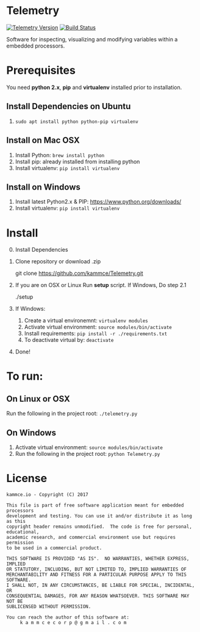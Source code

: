 # Telemetry

[![Telemetry Version](https://img.shields.io/badge/version-1.0.0-blue.svg)](https://github.com/kammce/Telemetry)
[![Build Status](https://api.travis-ci.org/kammce/Telemetry.svg?branch=master)](https://travis-ci.org/kammce/Telemetry)
<!-- [![Inline docs](http://inch-ci.org/github/kammce/RoverCore-MC.svg?branch=master&style=shields)](http://inch-ci.org/github/kammce/RoverCore-MC) -->

Software for inspecting, visualizing and modifying variables within a embedded processors.

# Prerequisites
You need **python 2.x**, **pip** and **virtualenv** installed prior to installation.

## Install Dependencies on Ubuntu
1. `sudo apt install python python-pip virtualenv`

## Install on Mac OSX
1. Install Python: `brew install python`
2. Install pip: already installed from installing python
3. Install virtualenv: `pip install virtualenv`

## Install on Windows
1. Install latest Python2.x & PIP: https://www.python.org/downloads/
2. Install virtualenv: `pip install virtualenv`

# Install

0. Install Dependencies

1. Clone repository or download .zip

    git clone https://github.com/kammce/Telemetry.git

2. If you are on OSX or Linux Run **setup** script. If Windows, Do step 2.1

    ./setup

2. If Windows:

    1. Create a virtual environemnt: `virtualenv modules`
    2. Activate virtual environment: `source modules/bin/activate`
    3. Install requirements: `pip install -r ./requirements.txt`
    4. To deactivate virtual by: `deactivate`

3. Done!

# To run:

## On Linux or OSX

Run the following in the project root: `./telemetry.py`

## On Windows

1. Activate virtual environment: `source modules/bin/activate`
2. Run the following in the project root: `python Telemetry.py`

# License

    kammce.io - Copyright (C) 2017

    This file is part of free software application meant for embedded processors
    development and testing. You can use it and/or distribute it as long as this
    copyright header remains unmodified.  The code is free for personal, educational,
    academic research, and commercial environment use but requires permission
    to be used in a commercial product.

    THIS SOFTWARE IS PROVIDED "AS IS".  NO WARRANTIES, WHETHER EXPRESS, IMPLIED
    OR STATUTORY, INCLUDING, BUT NOT LIMITED TO, IMPLIED WARRANTIES OF
    MERCHANTABILITY AND FITNESS FOR A PARTICULAR PURPOSE APPLY TO THIS SOFTWARE.
    I SHALL NOT, IN ANY CIRCUMSTANCES, BE LIABLE FOR SPECIAL, INCIDENTAL, OR
    CONSEQUENTIAL DAMAGES, FOR ANY REASON WHATSOEVER. THIS SOFTWARE MAY NOT BE
    SUBLICENSED WITHOUT PERMISSION.

    You can reach the author of this software at:
         k a m m c e c o r p @ g m a i l . c o m